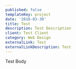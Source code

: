 ```yaml
---
published: false
templateKey: project
date: '2018-03-30'
title: Test
description: Test Description
client: Test Client
category: Web Design
externalLink: Test
externalLinkDescription: Test
---
```

Test Body
